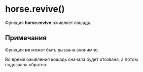 # horse.revive()
Функция **horse.revive** оживляет лошадь.

## Примечания
Функция **не** может быть вызвана анонимно.

Во время оживления кошадь сначала будет отозвана, а потом подозвана обратно.